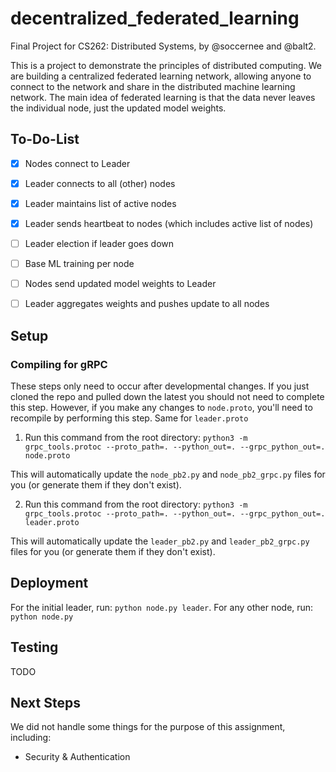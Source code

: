 # decentralized_federated_learning

Final Project for CS262: Distributed Systems, by @soccernee and @balt2.

This is a project to demonstrate the principles of distributed computing. We are building a centralized federated learning network, allowing anyone to connect to the network and share in the distributed machine learning network. The main idea of federated learning is that the data never leaves the individual node, just the updated model weights.

## To-Do-List

- [x] Nodes connect to Leader
- [x] Leader connects to all (other) nodes
- [x] Leader maintains list of active nodes
- [x] Leader sends heartbeat to nodes (which includes active list of nodes)
- [ ] Leader election if leader goes down
- [ ] Base ML training per node
- [ ] Nodes send updated model weights to Leader
- [ ] Leader aggregates weights and pushes update to all nodes


## Setup

### Compiling for gRPC

These steps only need to occur after developmental changes. If you just cloned the repo and pulled down the latest you should not need to complete this step. However, if you make any changes to `node.proto`, you'll need to recompile by performing this step. Same for `leader.proto`

1. Run this command from the root directory: `python3 -m grpc_tools.protoc --proto_path=. --python_out=. --grpc_python_out=. node.proto`

This will automatically update the `node_pb2.py` and `node_pb2_grpc.py` files for you (or generate them if they don't exist).

2. Run this command from the root directory: `python3 -m grpc_tools.protoc --proto_path=. --python_out=. --grpc_python_out=. leader.proto`

This will automatically update the `leader_pb2.py` and `leader_pb2_grpc.py` files for you (or generate them if they don't exist).


## Deployment

For the initial leader, run: `python node.py leader`. 
For any other node, run: `python node.py`

## Testing

TODO

## Next Steps

We did not handle some things for the purpose of this assignment, including:
* Security & Authentication
